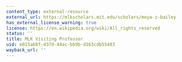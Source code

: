 ```yaml
---
content_type: external-resource
external_url: https://mlkscholars.mit.edu/scholars/moya-z-bailey
has_external_license_warning: true
license: https://en.wikipedia.org/wiki/All_rights_reserved
status: ''
title: MLK Visiting Professor
uid: e015ab8f-d37d-44ac-bb9b-d163cdb55483
wayback_url: ''
---
```

